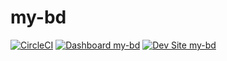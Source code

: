 # my-bd

[![CircleCI](https://circleci.com/gh/aminulpantheon/my-bd.svg?style=shield)](https://circleci.com/gh/aminulpantheon/my-bd)
[![Dashboard my-bd](https://img.shields.io/badge/dashboard-my_bd-yellow.svg)](https://dashboard.pantheon.io/sites/b4378b8c-7657-47d8-8203-ea757a136e9c#dev/code)
[![Dev Site my-bd](https://img.shields.io/badge/site-my_bd-blue.svg)](http://dev-my-bd.pantheonsite.io/)